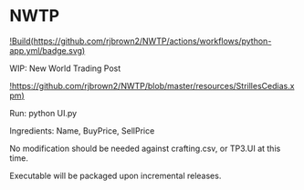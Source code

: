 # NWTP

[!Build(https://github.com/rjbrown2/NWTP/actions/workflows/python-app.yml/badge.svg)](https://github.com/rjbrown2/NWTP/actions/workflows/python-app.yml)

WIP: New World Trading Post

[!https://github.com/rjbrown2/NWTP/blob/master/resources/StrillesCedias.xpm)](https://github.com/rjbrown2/NWTP/blob/master/resources/StrillesCedias.xpm)

Run: 
python UI.py

Ingredients:
Name, BuyPrice, SellPrice

No modification should be needed against crafting.csv, or TP3.UI at this time.

Executable will be packaged upon incremental releases.
